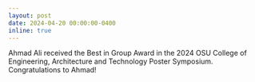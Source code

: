 ```yaml
---
layout: post
date: 2024-04-20 00:00:00-0400
inline: true
---
```


Ahmad Ali received the Best in Group Award in the 2024 OSU College of
Engineering, Architecture and Technology Poster Symposium. Congratulations to
Ahmad!


